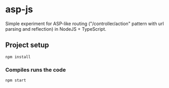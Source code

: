 # asp-js

Simple experiment for ASP-like routing ("/controller/action" pattern with url parsing and reflection) in NodeJS + TypeScript.

## Project setup
```
npm install
```

### Compiles runs the code
```
npm start
```
